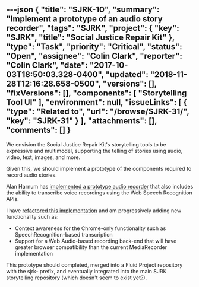 ---json
{
  "title": "SJRK-10",
  "summary": "Implement a prototype of an audio story recorder",
  "tags": "SJRK",
  "project": {
    "key": "SJRK",
    "title": "Social Justice Repair Kit"
  },
  "type": "Task",
  "priority": "Critical",
  "status": "Open",
  "assignee": "Colin Clark",
  "reporter": "Colin Clark",
  "date": "2017-10-03T18:50:03.328-0400",
  "updated": "2018-11-28T12:16:28.658-0500",
  "versions": [],
  "fixVersions": [],
  "components": [
    "Storytelling Tool UI"
  ],
  "environment": null,
  "issueLinks": [
    {
      "type": "Related to",
      "url": "/browse/SJRK-31/",
      "key": "SJRK-31"
    }
  ],
  "attachments": [],
  "comments": []
}
---
We envision the Social Justice Repair Kit's storytelling tools to be expressive and multimodel, supporting the telling of stories using audio, video, text, images, and more.

Given this, we should implement a prototype of the components required to record audio stories.

Alan Harnum has [implemented a prototype audio recorder](https://github.com/waharnum/transcribingRecorder) that also includes the ability to transcribe voice recordings using the Web Speech Recognition APIs.

I have [refactored this implementation](https://github.com/colinbdclark/transcribingRecorder/tree/componentization) and am progressively adding new functionality such as:

* Context awareness for the Chrome-only functionality such as SpeechRecognition-based transcription
* Support for a Web Audio-based recording back-end that will have greater browser compatibility than the current MediaRecorder implementation

This prototype should completed, merged into a Fluid Project repository with the sjrk- prefix, and eventually integrated into the main SJRK storytelling repository (which doesn't seem to exist yet?).

        